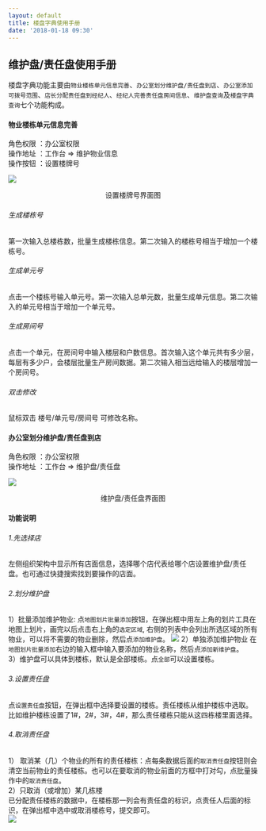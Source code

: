 ```yaml
---
layout: default
title: 楼盘字典使用手册
date: '2018-01-18 09:30'
---
```


## 维护盘/责任盘使用手册

楼盘字典功能主要由`物业楼栋单元信息完善`、`办公室划分维护盘/责任盘到店`、`办公室添加可拨号范围`、`店长分配责任盘到经纪人`、`经纪人完善责任盘房间信息`、`维护盘查询`及`楼盘字典查询`七个功能构成。

#### 物业楼栋单元信息完善
角色权限 ：办公室权限  
操作地址 ：工作台 => 维护物业信息        
操作按钮 ：设置楼牌号


![](https://98erp.github.io/assets/images/louhao.png)
<center>设置楼牌号界面图</center>

###### 生成楼栋号   
第一次输入总楼栋数，批量生成楼栋信息。第二次输入的楼栋号相当于增加一个楼栋号。
###### 生成单元号
点击一个楼栋号输入单元号。第一次输入总单元数，批量生成单元信息。第二次输入的单元号相当于增加一个单元号。
###### 生成房间号
点击一个单元，在房间号中输入楼层和户数信息。首次输入这个单元共有多少层，每层有多少户，会楼层批量生产房间数据。第二次输入相当远给输入的楼层增加一个房间号。
###### 双击修改
鼠标双击 楼号/单元号/房间号  可修改名称。

#### 办公室划分维护盘/责任盘到店
角色权限 ：办公室权限  
操作地址 ：工作台 => 维护盘/责任盘    

![](https://98erp.github.io/assets/images/whp.png)
<center>维护盘/责任盘界面图</center>

#### 功能说明
###### 1.先选择店  
左侧组织架构中显示所有店面信息，选择哪个店代表给哪个店设置维护盘/责任盘。也可通过快捷搜索找到要操作的店面。  
###### 2.划分维护盘  
1）批量添加维护物业: 点`地图划片批量添加`按钮，在弹出框中用左上角的划片工具在地图上划片，画完以后点击右上角的`选定区域`,  右侧的列表中会列出所选区域的所有物业，可以将不需要的物业删除，然后点`添加维护盘`。
![](https://98erp.github.io/assets/images/huapian.png)
2）单独添加维护物业
在`地图划片批量添加`右边的输入框中输入要添加的物业名称，然后点`添加新维护盘`。  
3）维护盘可以具体到楼栋，默认是全部楼栋。点`全部`可以设置楼栋。  
###### 3.设置责任盘  
点`设置责任盘`按钮，在弹出框中选择要设置的楼栋。责任楼栋从维护楼栋中选取。比如维护楼栋设置了1#，2#，3#，4#，那么责任楼栋只能从这四栋楼里面选择。  
###### 4.取消责任盘  
1） 取消某（几）个物业的所有的责任楼栋：点每条数据后面的`取消责任盘`按钮则会清空当前物业的责任楼栋。也可以在要取消的物业前面的方框中打对勾，点批量操作中的`取消责任盘`。  
2）只取消（或增加）某几栋楼  
已分配责任楼栋的数据中，在楼栋那一列会有责任盘的标识，点责任人后面的标识，在弹出框中选中或取消楼栋号，提交即可。  
![](https://98erp.github.io/assets/images/ldh.png)
